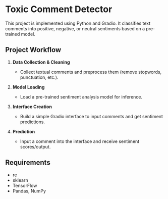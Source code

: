 # Toxic Comment Detector

This project is implemented using Python and Gradio. It classifies text comments into positive, negative, or neutral sentiments based on a pre-trained model.

## Project Workflow

1. **Data Collection & Cleaning**  
   - Collect textual comments and preprocess them (remove stopwords, punctuation, etc.).

2. **Model Loading**  
   - Load a pre-trained sentiment analysis model for inference.

3. **Interface Creation**  
   - Build a simple Gradio interface to input comments and get sentiment predictions.

4. **Prediction**  
   - Input a comment into the interface and receive sentiment scores/output.

## Requirements

- re
- sklearn 
- TensorFlow   
- Pandas, NumPy  
